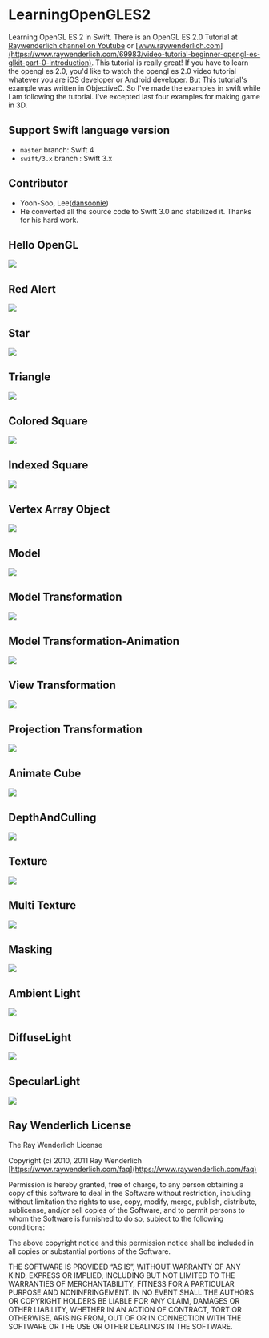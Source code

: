 # LearningOpenGLES2

Learning OpenGL ES 2 in Swift. There is an OpenGL ES 2.0 Tutorial at [Raywenderlich channel on Youtube](https://www.youtube.com/playlist?list=PL23Revp-82LL_XoQEiTT6zsgHHrpjr1D9) or [www.raywenderlich.com](https://www.raywenderlich.com/69983/video-tutorial-beginner-opengl-es-glkit-part-0-introduction). This tutorial is really great! If you have to learn the opengl es 2.0, you'd like to watch the opengl es 2.0 video tutorial whatever you are iOS developer or Android developer. But This tutorial's example was written in ObjectiveC. So I've made the examples in swift while I am following the tutorial. I've excepted last four examples for making game in 3D.

## Support Swift language version
 * `master` branch: Swift 4
 * `swift/3.x` branch : Swift 3.x
 
## Contributor
 * Yoon-Soo, Lee([dansoonie](https://github.com/dansoonie))
  * He converted all the source code to Swift 3.0 and stabilized it. Thanks  for his hard work.

## Hello OpenGL

![](01.HelloOpenGL/result.png)

## Red Alert

![](01.RedAlert/result.png)

## Star

![](02.Star/result.png)

## Triangle

![](02.Triangle/result.png)

## Colored Square

![](03.ColoredSquare/result.png)

## Indexed Square

![](03.IndexedSquare/result.png)

## Vertex Array Object

![](04.VertexArrayObject/result.png)

## Model

![](05.Model/result.png)

## Model Transformation

![](06-1.ModelTransformation/result.png)

## Model Transformation-Animation

![](06-2.ModelTransformation-Animation/result.png)

## View Transformation

![](06-3.ViewTransformation/result.png)

## Projection Transformation

![](06-4.ProjectionTransformation/result.png)

## Animate Cube

![](06-5.AnimateCube/result.png)

## DepthAndCulling

![](06-6.DepthAndCulling/result.png)

## Texture

![](07-1.Texture/result.png)

## Multi Texture

![](07-2.Dice/result.png)

## Masking

![](07-3.Masking/result.png)

## Ambient Light

![](08-1.AmbientLight/result.png)

## DiffuseLight

![](08-2.DiffuseLight/result.png)

## SpecularLight

![](08-3.SpecularLight/result.png)

## Ray Wenderlich License

The Ray Wenderlich License

Copyright (c) 2010, 2011 Ray Wenderlich [https://www.raywenderlich.com/faq](https://www.raywenderlich.com/faq)

Permission is hereby granted, free of charge, to any person obtaining a copy of this software to deal in the Software without restriction, including without limitation the rights to use, copy, modify, merge, publish, distribute, sublicense, and/or sell copies of the Software, and to permit persons to whom the Software is furnished to do so, subject to the following conditions:

The above copyright notice and this permission notice shall be included in all copies or substantial portions of the Software.

THE SOFTWARE IS PROVIDED “AS IS”, WITHOUT WARRANTY OF ANY KIND, EXPRESS OR IMPLIED, INCLUDING BUT NOT LIMITED TO THE WARRANTIES OF MERCHANTABILITY, FITNESS FOR A PARTICULAR PURPOSE AND NONINFRINGEMENT. IN NO EVENT SHALL THE AUTHORS OR COPYRIGHT HOLDERS BE LIABLE FOR ANY CLAIM, DAMAGES OR OTHER LIABILITY, WHETHER IN AN ACTION OF CONTRACT, TORT OR OTHERWISE, ARISING FROM, OUT OF OR IN CONNECTION WITH THE SOFTWARE OR THE USE OR OTHER DEALINGS IN THE SOFTWARE.
